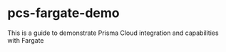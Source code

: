 # pcs-fargate-demo
This is a guide to demonstrate Prisma Cloud integration and capabilities with Fargate
